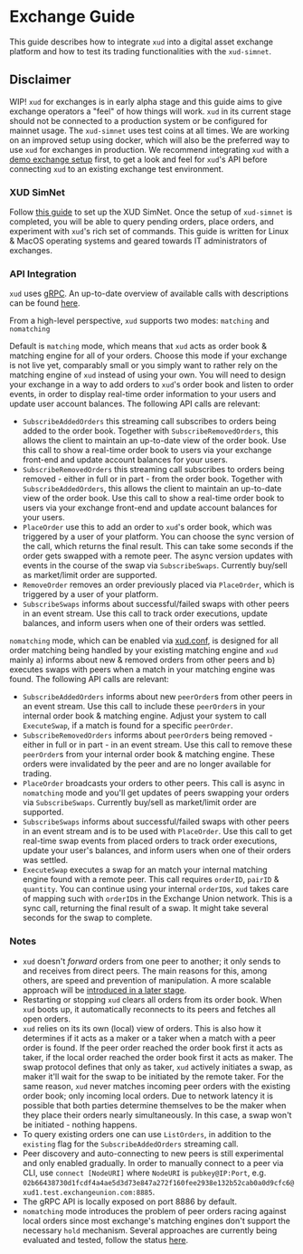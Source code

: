 # Exchange Guide

This guide describes how to integrate `xud` into a digital asset exchange platform and how to test its trading functionalities with the `xud-simnet`.

## Disclaimer

WIP! `xud` for exchanges is in early alpha stage and this guide aims to give exchange operators a "feel" of how things will work. `xud` in its current stage should not be connected to a production system or be configured for mainnet usage. The `xud-simnet` uses test coins at all times. We are working on an improved setup using docker, which will also be the preferred way to use `xud` for exchanges in production. We recommend integrating `xud` with a [demo exchange setup](https://github.com/ExchangeUnion/xud-exchange-integration-example) first, to get a look and feel for `xud`'s API before connecting `xud` to an existing exchange test environment.

### XUD SimNet

Follow [this guide](SimNet-Guide) to set up the XUD SimNet. Once the setup of `xud-simnet` is completed, you will be able to query pending orders, place orders, and experiment with `xud`'s rich set of commands. This guide is written for Linux & MacOS operating systems and geared towards IT administrators of exchanges.


### API Integration

`xud` uses [gRPC](https://grpc.io/). An up-to-date overview of available calls with descriptions can be found [here](http://api.exchangeunion.com).

From a high-level perspective, `xud` supports two modes: `matching` and `nomatching`

Default is `matching` mode, which means that `xud` acts as order book & matching engine for all of your orders. Choose this mode if your exchange is not live yet, comparably small or you simply want to rather rely on the matching engine of `xud` instead of using your own. You will need to design your exchange in a way to add orders to `xud`'s order book and listen to order events, in order to display real-time order information to your users and update user account balances. The following API calls are relevant:
* `SubscribeAddedOrders` this streaming call subscribes to orders being added to the order book. Together with `SubscribeRemovedOrders`, this allows the client to maintain an up-to-date view of the order book. Use this call to show a real-time order book to users via your exchange front-end and update account balances for your users.
* `SubscribeRemovedOrders` this streaming call subscribes to orders being  removed - either in full or in part - from the order book. Together with `SubscribeAddedOrders`, this allows the client to maintain an up-to-date view of the order book. Use this call to show a real-time order book to users via your exchange front-end and update account balances for your users.
* `PlaceOrder` use this to add an order to `xud`'s order book, which was triggered by a user of your platform. You can choose the sync version of the call, which returns the final result. This can take some seconds if the order gets swapped with a remote peer. The async version updates with events in the course of the swap via `SubscribeSwaps`. Currently buy/sell as market/limit order are supported. 
* `RemoveOrder` removes an order previously placed via `PlaceOrder`, which is triggered by a user of your platform.
* `SubscribeSwaps` informs about successful/failed swaps with other peers in an event stream. Use this call to track order executions, update balances, and inform users when one of their orders was settled.

`nomatching` mode, which can be enabled via [xud.conf](https://github.com/ExchangeUnion/xud/blob/master/sample-xud.conf), is designed for all order matching being handled by your existing matching engine and `xud` mainly a) informs about new & removed orders from other peers and b) executes swaps with peers when a match in your matching engine was found. The following API calls are relevant:
* `SubscribeAddedOrders` informs about new `peerOrder`s from other peers in an event stream. Use this call to include these `peerOrder`s in your internal order book & matching engine. Adjust your system to call `ExecuteSwap`, if a match is found for a specific `peerOrder`.
* `SubscribeRemovedOrders` informs about `peerOrder`s being removed - either in full or in part - in an event stream. Use this call to remove these `peerOrder`s from your internal order book & matching engine. These orders were invalidated by the peer and are no longer available for trading.
* `PlaceOrder` broadcasts your orders to other peers. This call is async in `nomatching` mode and you'll get updates of peers swapping your orders via `SubscribeSwaps`. Currently buy/sell as market/limit order are supported.
* `SubscribeSwaps` informs about successful/failed swaps with other peers in an event stream and is to be used with `PlaceOrder`. Use this call to get real-time swap events from placed orders to track order executions, update your user's balances, and inform users when one of their orders was settled.
* `ExecuteSwap` executes a swap for an match your internal matching engine found with a remote peer. This call requires `orderID`, `pairID` & `quantity`. You can continue using your internal `orderID`s, `xud` takes care of mapping such with `orderID`s in the Exchange Union network. This is a sync call, returning the final result of a swap. It might take several seconds for the swap to complete.

### Notes
* `xud` doesn't *forward* orders from one peer to another; it only sends to and receives from direct peers. The main reasons for this, among others, are speed and prevention of manipulation. A more scalable approach will be [introduced in a later stage](https://github.com/ExchangeUnion/Docs/blob/master/XU-TechnicalPaper.md#xus-dob-protocol-has-the-following-goals).
* Restarting or stopping `xud` clears all orders from its order book. When `xud` boots up, it automatically reconnects to its peers and fetches all open orders.
* `xud` relies on its its own (local) view of orders. This is also how it determines if it acts as a maker or a taker when a match with a peer order is found. If the peer order reached the order book first it acts as taker, if the local order reached the order book first it acts as maker. The swap protocol defines that only as taker, `xud` actively initiates a swap, as maker it'll wait for the swap to be initiated by the remote taker. For the same reason, `xud` never matches incoming peer orders with the existing order book; only incoming local orders. Due to network latency it is possible that both parties determine themselves to be the maker when they place their orders nearly simultaneously. In this case, a swap won't be initiated - nothing happens.
* To query existing orders one can use `ListOrders`, in addition to the `existing` flag for the `SubscribeAddedOrders` streaming call.
* Peer discovery and auto-connecting to new peers is still experimental and only enabled gradually. In order to manually connect to a peer via CLI, use `connect [NodeURI]` where `NodeURI` is `pubkey@IP:Port`, e.g. `02b66438730d1fcdf4a4ae5d3d73e847a272f160fee2938e132b52cab0a0d9cfc6@xud1.test.exchangeunion.com:8885`.
* The gRPC API is locally exposed on port 8886 by default.
* `nomatching` mode introduces the problem of peer orders racing against local orders since most exchange's matching engines don't support the necessary `hold` mechanism. Several approaches are currently being evaluated and tested, follow the status [here](https://github.com/ExchangeUnion/xud/issues/587).